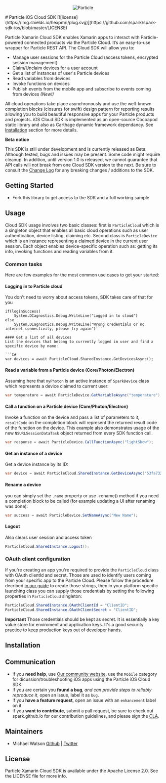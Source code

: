 <p align="center" >
<img src="http://oi60.tinypic.com/116jd51.jpg" alt="Particle" title="Particle">
</p>
# Particle iOS Cloud SDK
[![license](https://img.shields.io/hexpm/l/plug.svg)](https://github.com/spark/spark-sdk-ios/blob/master/LICENSE) 

Particle Xamarin Cloud SDK enables Xamarin apps to interact with Particle-powered connected products via the Particle Cloud. It’s an easy-to-use wrapper for Particle REST API. The Cloud SDK will allow you to:

- Manage user sessions for the Particle Cloud (access tokens, encrypted session management)
- Claim/Unclaim devices for a user account
- Get a list of instances of user's Particle devices
- Read variables from devices
- Invoke functions on devices
- Publish events from the mobile app and subscribe to events coming from devices *(New!)*

All cloud operations take place asynchronously and use the well-known completion blocks (closures for swift) design pattern for reporting results allowing you to build beautiful responsive apps for your Particle products and projects.
iOS Cloud SDK is implemented as an open-source Cocoapod static library and also as Carthage dynamic framework dependancy. See [Installation](#installation) section for more details. 

**Beta notice**

This SDK is still under development and is currently released as Beta. Although tested, bugs and issues may be present. Some code might require cleanup. In addition, until version 1.0 is released, we cannot guarantee that API calls will not break from one Cloud SDK version to the next. Be sure to consult the [Change Log](https://github.com/spark/spark-sdk-ios/blob/master/CHANGELOG.md) for any breaking changes / additions to the SDK.

## Getting Started

- Fork this library to get access to the SDK and a full working sample

## Usage

Cloud SDK usage involves two basic classes: first is `ParticleCloud` which is a singleton object that enables all basic cloud operations such as user authentication, device listing, claiming etc. Second class is `ParticleDevice` which is an instance representing a claimed device in the current user session. Each object enables device-specific operation such as: getting its info, invoking functions and reading variables from it.

### Common tasks

Here are few examples for the most common use cases to get your started:

#### Logging in to Particle cloud
You don't need to worry about access tokens, SDK takes care of that for you

```var loginSuccess = await ParticleCloud.SharedInstance.LoginWithUserAsync("username@email.com"","password");
if(loginSuccess)
    System.DIagnostics.Debug.WriteLine("Logged in to cloud")
else
    System.DIagnostics.Debug.WriteLine("Wrong credentials or no internet connectivity, please try again")```

#### Get a list of all devices
List the devices that belong to currently logged in user and find a specific device by name:

```C#
var devices = await ParticleCloud.SharedInstance.GetDevicesAsync();
```

#### Read a variable from a Particle device (Core/Photon/Electron)
Assuming here that `myPhoton` is an active instance of `SparkDevice` class which represents a device claimed to current user:
 
```C#
var temperature = await ParticleDevice.GetVariableAsync("temperature");
```

#### Call a function on a Particle device (Core/Photon/Electron)
Invoke a function on the device and pass a list of parameters to it, `resultCode` on the completion block will represent the returned result code of the function on the device.
This example also demonstrates usage of the new `NSURLSessionDataTask` object returned from every SDK function call.

```C#
var response = await ParticleDevice.CallFunctionAsync("lightShow");
```
#### Get an instance of a device
Get a device instance by its ID:
   
```C#
var device = await ParticleCloud.SharedInstance.GetDeviceAsync("53fa73265066544b16208184");
```

#### Rename a device
you can simply set the `.name` property or use -rename() method if you need a completion block to be called (for example updating a UI after renaming was done):
 
```C#
var success = await ParticleDevice.SetNameAsync("New Name");
```

#### Logout
Also clears user session and access token

```C#
ParticleCloud.SharedInstance.Logout();
```

### OAuth client configuration

If you're creating an app you're required to provide the `ParticleCloud` class with OAuth clientId and secret.
Those are used to identify users coming from your specific app to the Particle Cloud.
Please follow the procedure decribed [in our guide](https://docs.particle.io/guide/how-to-build-a-product/web-app/#creating-an-oauth-client) to create those strings,
then in your platform specific launching class you can supply those credentials by setting the following properties in `ParticleCloud` singleton:



```C#
ParticleCloud.SharedInstance.OAuthClientId = "ClientID";
ParticleCloud.SharedInstance.OAuthClientSecret = "ClientID";
```

**Important**
Those credentials should be kept as secret. It is essentially a key value store for enviroment and application keys.
It's a good security practice to keep production keys out of developer hands. 

## Installation

## Communication

- If you **need help**, use [Our community website](http://community.particle.io), use the `Mobile` category for dicussion/troubleshooting iOS apps using the Particle iOS Cloud SDK.
- If you are certain you **found a bug**, _and can provide steps to reliably reproduce it_, open an issue, label it as `bug`.
- If you **have a feature request**, open an issue with an `enhancement` label on it
- If you **want to contribute**, submit a pull request, be sure to check out spark.github.io for our contribution guidelines, and please sign the [CLA](https://docs.google.com/a/particle.io/forms/d/1_2P-vRKGUFg5bmpcKLHO_qNZWGi5HKYnfrrkd-sbZoA/viewform).

## Maintainers

- Michael Watson [Github](https://www.github.com/michael-watson) | [Twitter](https://www.twitter.com/threebrewmates)

## License

Particle Xamarin Cloud SDK is available under the Apache License 2.0. See the LICENSE file for more info.